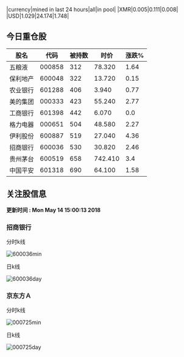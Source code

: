 |currency|mined in last 24 hours|all|in pool|
|XMR|0.005|0.111|0.008|
|USD|1.029|24.174|1.748|

## 今日重仓股 

|股名|代码|被持数|时价|涨跌%|
|---|---|---|---|---|
|五粮液|000858|312|78.320|1.64|
|保利地产|600048|322|13.720|0.15|
|农业银行|601288|406|3.940|0.77|
|美的集团|000333|423|55.240|2.77|
|工商银行|601398|442|6.070|0.0|
|格力电器|000651|504|48.580|2.27|
|伊利股份|600887|519|27.040|4.36|
|招商银行|600036|530|30.820|2.46|
|贵州茅台|600519|658|742.410|3.4|
|中国平安|601318|690|64.100|1.58|

## 关注股信息
**更新时间 : Mon May 14 15:00:13 2018**
### 招商银行 
分时k线

![600036min](http://image.sinajs.cn/newchart/min/n/sh600036.gif)

日k线

![600036day](http://image.sinajs.cn/newchart/daily/n/sh600036.gif)

### 京东方Ａ 
分时k线

![000725min](http://image.sinajs.cn/newchart/min/n/sz000725.gif)

日k线

![000725day](http://image.sinajs.cn/newchart/daily/n/sz000725.gif)
